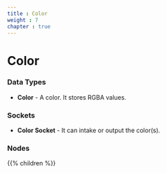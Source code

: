 ```yaml
---
title : Color
weight : 7
chapter : true
---
```


# Color

### Data Types

- **Color** - A color. It stores RGBA values.

### Sockets

- **Color Socket** - It can intake or output the color(s).

### Nodes
{{% children %}}
